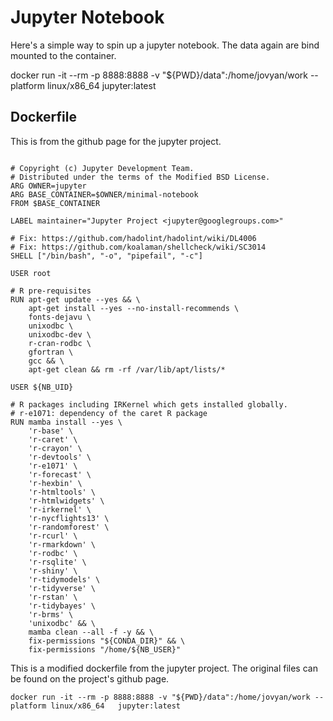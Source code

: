 # Jupyter Notebook

Here's a simple way to spin up a jupyter notebook. The data again are bind mounted to the container.

docker run -it --rm -p 8888:8888 -v "${PWD}/data":/home/jovyan/work --platform linux/x86_64   jupyter:latest

## Dockerfile 

This is from the github page for the jupyter project. 


```

# Copyright (c) Jupyter Development Team.
# Distributed under the terms of the Modified BSD License.
ARG OWNER=jupyter
ARG BASE_CONTAINER=$OWNER/minimal-notebook
FROM $BASE_CONTAINER

LABEL maintainer="Jupyter Project <jupyter@googlegroups.com>"

# Fix: https://github.com/hadolint/hadolint/wiki/DL4006
# Fix: https://github.com/koalaman/shellcheck/wiki/SC3014
SHELL ["/bin/bash", "-o", "pipefail", "-c"]

USER root

# R pre-requisites
RUN apt-get update --yes && \
    apt-get install --yes --no-install-recommends \
    fonts-dejavu \
    unixodbc \
    unixodbc-dev \
    r-cran-rodbc \
    gfortran \
    gcc && \
    apt-get clean && rm -rf /var/lib/apt/lists/*

USER ${NB_UID}

# R packages including IRKernel which gets installed globally.
# r-e1071: dependency of the caret R package
RUN mamba install --yes \
    'r-base' \
    'r-caret' \
    'r-crayon' \
    'r-devtools' \
    'r-e1071' \
    'r-forecast' \
    'r-hexbin' \
    'r-htmltools' \
    'r-htmlwidgets' \
    'r-irkernel' \
    'r-nycflights13' \
    'r-randomforest' \
    'r-rcurl' \
    'r-rmarkdown' \
    'r-rodbc' \
    'r-rsqlite' \
    'r-shiny' \
    'r-tidymodels' \
    'r-tidyverse' \
    'r-rstan' \
    'r-tidybayes' \
    'r-brms' \
    'unixodbc' && \
    mamba clean --all -f -y && \
    fix-permissions "${CONDA_DIR}" && \
    fix-permissions "/home/${NB_USER}"

```
This is a modified dockerfile from the jupyter project. The original files can be found on the project's github page.

```
docker run -it --rm -p 8888:8888 -v "${PWD}/data":/home/jovyan/work --platform linux/x86_64   jupyter:latest
```
